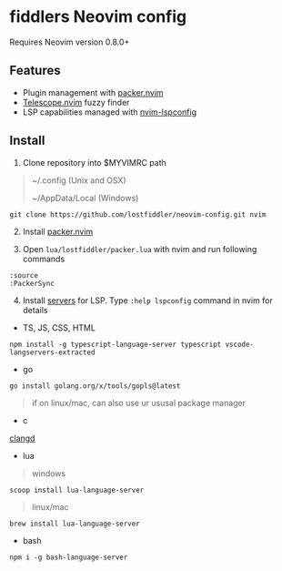 # fiddlers Neovim config

Requires Neovim version 0.8.0+

## Features
- Plugin management with [packer.nvim](https://github.com/wbthomason/packer.nvim)
- [Telescope.nvim](https://github.com/nvim-telescope/telescope.nvim) fuzzy finder
- LSP capabilities managed with [nvim-lspconfig](https://github.com/neovim/nvim-lspconfig)

## Install
1. Clone repository into $MYVIMRC path

> ~/.config (Unix and OSX)
>
> ~/AppData/Local (Windows)
```
git clone https://github.com/lostfiddler/neovim-config.git nvim
```

2. Install [packer.nvim](https://github.com/wbthomason/packer.nvim)

3. Open `lua/lostfiddler/packer.lua` with nvim and run following commands
```
:source
:PackerSync
```

4. Install [servers](https://microsoft.github.io/language-server-protocol/implementors/servers/) for LSP. Type `:help lspconfig` command in nvim for details

- TS, JS, CSS, HTML
```
npm install -g typescript-language-server typescript vscode-langservers-extracted
```
- go
```
go install golang.org/x/tools/gopls@latest
```
> if on linux/mac, can also use ur ususal package manager
- c


[clangd](https://clangd.llvm.org/installation)
- lua
> windows
```
scoop install lua-language-server
```
> linux/mac
```
brew install lua-language-server
```
- bash
```
npm i -g bash-language-server  
```
